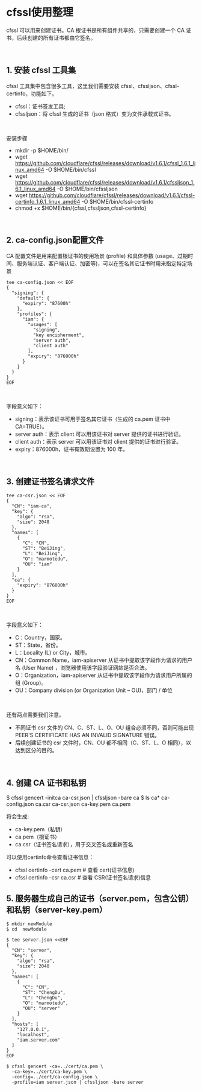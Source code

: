 # cfssl使用整理
cfssl 可以用来创建证书。CA 根证书是所有组件共享的，只需要创建一个 CA 证书，后续创建的所有证书都由它签名。

<br>
 
## 1. 安装 cfssl 工具集

cfssl 工具集中包含很多工具，这里我们需要安装 cfssl、cfssljson、cfssl-certinfo，功能如下。
- cfssl：证书签发工具;
- cfssljson：将 cfssl 生成的证书（json 格式）变为文件承载式证书。
<br>

安装步骤<br>
- mkdir -p $HOME/bin/
- wget https://github.com/cloudflare/cfssl/releases/download/v1.6.1/cfssl_1.6.1_linux_amd64 -O $HOME/bin/cfssl
- wget https://github.com/cloudflare/cfssl/releases/download/v1.6.1/cfssljson_1.6.1_linux_amd64 -O $HOME/bin/cfssljson
- wget https://github.com/cloudflare/cfssl/releases/download/v1.6.1/cfssl-certinfo_1.6.1_linux_amd64 -O $HOME/bin/cfssl-certinfo
- chmod +x $HOME/bin/{cfssl,cfssljson,cfssl-certinfo}
<br>

## 2. ca-config.json配置文件
CA 配置文件是用来配置根证书的使用场景 (profile) 和具体参数 (usage、过期时间、服务端认证、客户端认证、加密等)，可以在签名其它证书时用来指定特定场景<br>
```
tee ca-config.json << EOF
{
  "signing": {
    "default": {
      "expiry": "87600h"
    },
    "profiles": {
      "iam": {
        "usages": [
          "signing",
          "key encipherment",
          "server auth",
          "client auth"
        ],
        "expiry": "876000h"
      }
    }
  }
}
EOF
```
<br>

字段意义如下：
- signing：表示该证书可用于签名其它证书（生成的 ca.pem 证书中 CA=TRUE）。
- server auth：表示 client 可以用该证书对 server 提供的证书进行验证。
- client auth：表示 server 可以用该证书对 client 提供的证书进行验证。
- expiry：876000h，证书有效期设置为 100 年。

<br>

## 3. 创建证书签名请求文件
```
tee ca-csr.json << EOF
{
  "CN": "iam-ca",
  "key": {
    "algo": "rsa",
    "size": 2048
  },
  "names": [
    {
      "C": "CN",
      "ST": "BeiJing",
      "L": "BeiJing",
      "O": "marmotedu",
      "OU": "iam"
    }
  ],
  "ca": {
    "expiry": "876000h"
  }
}
EOF
```
<br>

字段意义如下：
- C：Country，国家。
- ST：State，省份。
- L：Locality (L) or City，城市。
- CN：Common Name，iam-apiserver 从证书中提取该字段作为请求的用户名 (User Name) ，浏览器使用该字段验证网站是否合法。
- O：Organization，iam-apiserver 从证书中提取该字段作为请求用户所属的组 (Group)。
- OU：Company division (or Organization Unit – OU)，部门 / 单位

<br>

还有两点需要我们注意。
- 不同证书 csr 文件的 CN、C、ST、L、O、OU 组合必须不同，否则可能出现 PEER'S CERTIFICATE HAS AN INVALID SIGNATURE 错误。
- 后续创建证书的 csr 文件时，CN、OU 都不相同（C、ST、L、O 相同），以达到区分的目的。

<br>

## 4. 创建 CA 证书和私钥
$ cfssl gencert -initca ca-csr.json | cfssljson -bare ca
$ ls ca*
ca-config.json  ca.csr  ca-csr.json  ca-key.pem  ca.pem
<br>

将会生成:
- ca-key.pem（私钥）  
- ca.pem（根证书）
- ca.csr（证书签名请求），用于交叉签名或重新签名

可以使用certinfo命令查看证书信息：
- cfssl certinfo -cert ca.pem # 查看 cert(证书信息)
- cfssl certinfo -csr ca.csr # 查看 CSR(证书签名请求)信息

## 5. 服务器生成自己的证书（server.pem，包含公钥）和私钥（server-key.pem）
```
$ mkdir newModule
$ cd  newModule

$ tee server.json <<EOF
{
  "CN": "server",
  "key": {
    "algo": "rsa",
    "size": 2048
  },
  "names": [
    {
      "C": "CN",
      "ST": "ChengDu",
      "L": "ChengDu",
      "O": "marmotedu",
      "OU": "server"
    }
  ],
  "hosts": [
    "127.0.0.1",
    "localhost",
    "iam.server.com"
  ]
}
EOF

$ cfssl gencert -ca=../cert/ca.pem \
  -ca-key=../cert/ca-key.pem \
  -config=../cert/ca-config.json \
  -profile=iam server.json | cfssljson -bare server
```